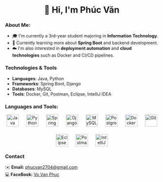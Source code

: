 <div align="center">

<h1>👋 Hi, I'm Phúc Văn</h1>

</div>

### About Me:

- 🎓 I'm   currently a 3rd-year student majoring in **Information Technology**.  
- 🌱 Currently learning more about **Spring Boot** and backend development.  
- ☁️ I'm also interested in **deployment automation** and **cloud technologies** such as Docker and CI/CD pipelines.


### Technologies & Tools
- **Languages**: Java, Python  
- **Frameworks**: Spring Boot, Django  
- **Databases**: MySQL 
- **Tools**: Docker, Git, Postman, Eclipse, IntelliJ IDEA 

### Languages and Tools:
<div align="center" style="display: flex; flex-wrap: wrap; gap: 25px; justify-content: center; align-items: center; margin-top: 15px;">
  <!-- Programming Languages -->
  <img src="https://cdn.jsdelivr.net/gh/devicons/devicon/icons/java/java-original.svg" alt="Java" width="40" />
  <img src="https://cdn.jsdelivr.net/gh/devicons/devicon/icons/python/python-original.svg" alt="Python" width="40" />
  
  <!-- Frameworks -->
  <img src="https://cdn.jsdelivr.net/gh/devicons/devicon/icons/spring/spring-original.svg" alt="Spring Boot" width="40"/>
  <img src="https://cdn.jsdelivr.net/gh/devicons/devicon/icons/django/django-plain.svg" alt="Django" width="40"/>
  
  <!-- Databases -->
  <img src="https://cdn.jsdelivr.net/gh/devicons/devicon/icons/mysql/mysql-original.svg" alt="MySQL" width="40"/>
  <img src="https://cdn.jsdelivr.net/gh/devicons/devicon/icons/postgresql/postgresql-original.svg" alt="PostgreSQL" width="40"/>
  
  <!-- Tools -->
  <img src="https://cdn.jsdelivr.net/gh/devicons/devicon/icons/docker/docker-original.svg" alt="Docker" width="40"/>
  <img src="https://cdn.jsdelivr.net/gh/devicons/devicon/icons/git/git-original.svg" alt="Git" width="40"/>
  <img src="https://cdn.jsdelivr.net/gh/devicons/devicon/icons/eclipse/eclipse-original.svg" alt="Eclipse" width="40"/>
  <img src="https://cdn.jsdelivr.net/gh/devicons/devicon/icons/postman/postman-original.svg" alt="Postman" width="40"/>
  <img src="https://cdn.simpleicons.org/intellijidea/000000" alt="IntelliJ IDEA" width="40"/>
</div>

### Contact
✉️ **Email:** phucvan2704@gmail.com  
💻 **FaceBook:** [Vo Van Phuc](https://www.facebook.com/phuc.vovan.376695/)
